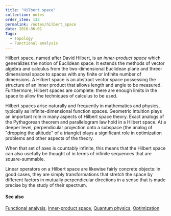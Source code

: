 ```yaml
---
title: "Hilbert space"
collection: notes
order_item: 133
permalink: /notes/hilbert_space
date: 2016-06-01
Tags:
  - Topology
  - Functional analysis
---
```


Hilbert space, named after David Hilbert, is an *inner-product space* which generalizes the notion of Euclidean space. It extends the methods of vector algebra and calculus from the two-dimensional Euclidean plane and three-dimensional space to spaces with any finite or infinite number of dimensions. A Hilbert space is an abstract vector space possessing the structure of an inner product that allows length and angle to be measured. Furthermore, Hilbert spaces are complete: there are enough limits in the space to allow the techniques of calculus to be used.

Hilbert spaces arise naturally and frequently in mathematics and physics, typically as infinite-dimensional function spaces. Geometric intuition plays an important role in many aspects of Hilbert space theory. Exact analogs of the Pythagorean theorem and parallelogram law hold in a Hilbert space. At a deeper level, perpendicular projection onto a subspace (the analog of "dropping the altitude" of a triangle) plays a significant role in optimization problems and other aspects of the theory.

When that set of axes is countably infinite, this means that the Hilbert space can also usefully be thought of in terms of infinite sequences that are square-summable.

Linear operators on a Hilbert space are likewise fairly concrete objects: in good cases, they are simply transformations that stretch the space by different factors in mutually perpendicular directions in a sense that is made precise by the study of their spectrum.


#### See also
[Functional analysis](/notes/functional_analysis), [Inner-product space](/notes/inner-product_space), [Quantum physics](/notes/quantum_physics), [Optimization](/notes/optimization)









